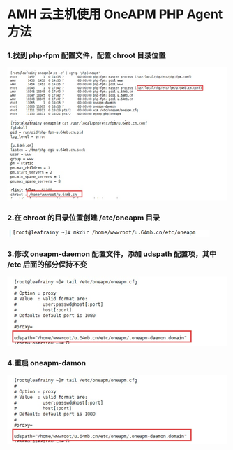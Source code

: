 # AMH 云主机使用 OneAPM PHP Agent 方法

### 1.找到 php-fpm 配置文件，配置 chroot 目录位置

![](/images/amh1.png)

### 2.在 chroot 的目录位置创建 /etc/oneapm 目录

![](/images/amh2.png)

### 3.修改 oneapm-daemon 配置文件，添加 udspath 配置项，其中 /etc 后面的部分保持不变

![](/images/amh3.png)

### 4.重启 oneapm-damon

![](/images/amh4.png)